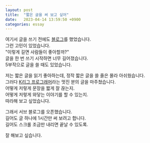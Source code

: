 ```yaml
---
layout: post
title:  "짧은 글을 써 보고 싶어"
date:   2023-04-14 13:59:50 +0900
categories: essay
---
```


여기서 글을 쓰기 전에도 [블로그](https://velog.io/@city7310)를 했었습니다.  
그런 고민이 있었습니다.  
"이렇게 길면 사람들이 좋아할까?"  
글을 한 번 쓰기 시작하면 너무 길어졌습니다.  
5부작으로 글을 쓸 때도 있었습니다.

저는 짧은 글을 읽기 좋아하는데, 정작 짧은 글을 쓸 줄은 몰라 아쉬웠습니다.  
그러다 [K리그 프로그래머](https://jeho.page/)라는 멋진 분의 글을 마주쳤습니다.  
어떻게 저렇게 문장을 짧게 잘 끊는지.  
어떻게 저렇게 와닿는 이야기를 할 수 있는지.  
따라해 보고 싶었습니다.

그래서 서브 블로그를 오픈했습니다.  
길어도 글 하나에 1시간만 써 보려고 합니다.  
길어도 스크롤 조금만 내리면 끝날 수 있도록.

잘 해보고 싶습니다.
